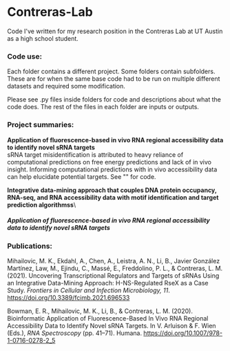 # Contreras-Lab
Code I've written for my research position in the Contreras Lab at UT Austin as a high school student.

### Code use:
Each folder contains a different project.
Some folders contain subfolders. These are for when the same base code had to be run on multiple different datasets and required some modification.

Please see .py files inside folders for code and descriptions about what the code does.
The rest of the files in each folder are inputs or outputs.

### Project summaries:
<b>Application of fluorescence-based in vivo RNA regional accessibility data to identify novel sRNA targets</b>\
sRNA target misidentification is attributed to heavy reliance of computational predictions on free energy predictions and lack of in vivo insight. Informing computational predictions with in vivo accessibility data can help elucidate potential targets.
See "" for code.

<b>Integrative data-mining approach that couples DNA protein occupancy, RNA-seq, and RNA accessibility data with motif identification and target prediction algorithmss</b>\

##### Application of fluorescence-based in vivo RNA regional accessibility data to identify novel sRNA targets

### Publications:
Mihailovic, M. K., Ekdahl, A., Chen, A., Leistra, A. N., Li, B., Javier González Martínez, Law, M., Ejindu, C., Massé, E., Freddolino, P. L., & Contreras, L. M. (2021). Uncovering Transcriptional Regulators and Targets of sRNAs Using an Integrative Data-Mining Approach: H-NS-Regulated RseX as a Case Study. <i>Frontiers in Cellular and Infection Microbiology, 11</i>. https://doi.org/10.3389/fcimb.2021.696533

Bowman, E. R., Mihailovic, M. K., Li, B., & Contreras, L. M. (2020). Bioinformatic Application of Fluorescence-Based In Vivo RNA Regional Accessibility Data to Identify Novel sRNA Targets. In V. Arluison & F. Wien (Eds.), <i>RNA Spectroscopy</i> (pp. 41–71). Humana. https://doi.org/10.1007/978-1-0716-0278-2_5

